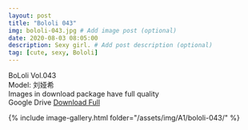 ```yaml
---
layout: post
title: "Bololi 043"
img: bololi-043.jpg # Add image post (optional)
date: 2020-08-03 08:05:00
description: Sexy girl. # Add post description (optional)
tag: [cute, sexy, Bololi]
---
```

BoLoli Vol.043  
Model: 刘娅希                                  
Images in download package have full quality                    
Google Drive [Download Full](http://gestyy.com/ewToyi)

{% include image-gallery.html folder="/assets/img/A1/bololi-043/" %}

